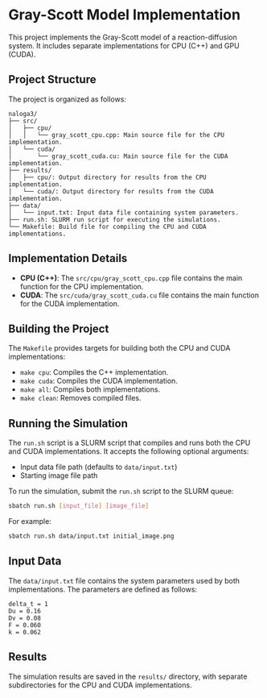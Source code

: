# Gray-Scott Model Implementation

This project implements the Gray-Scott model of a reaction-diffusion system. It includes separate implementations for CPU (C++) and GPU (CUDA).

## Project Structure

The project is organized as follows:

```
naloga3/
├── src/
│   ├── cpu/
│   │   └── gray_scott_cpu.cpp: Main source file for the CPU implementation.
│   └── cuda/
│       └── gray_scott_cuda.cu: Main source file for the CUDA implementation.
├── results/
│   ├── cpu/: Output directory for results from the CPU implementation.
│   └── cuda/: Output directory for results from the CUDA implementation.
├── data/
│   └── input.txt: Input data file containing system parameters.
├── run.sh: SLURM run script for executing the simulations.
└── Makefile: Build file for compiling the CPU and CUDA implementations.
```

## Implementation Details

*   **CPU (C++)**: The `src/cpu/gray_scott_cpu.cpp` file contains the main function for the CPU implementation.
*   **CUDA**: The `src/cuda/gray_scott_cuda.cu` file contains the main function for the CUDA implementation.

## Building the Project

The `Makefile` provides targets for building both the CPU and CUDA implementations:

*   `make cpu`: Compiles the C++ implementation.
*   `make cuda`: Compiles the CUDA implementation.
*   `make all`: Compiles both implementations.
*   `make clean`: Removes compiled files.

## Running the Simulation


The `run.sh` script is a SLURM script that compiles and runs both the CPU and CUDA implementations.
It accepts the following optional arguments:

*   Input data file path (defaults to `data/input.txt`)
*   Starting image file path

To run the simulation, submit the `run.sh` script to the SLURM queue:
```bash
sbatch run.sh [input_file] [image_file]
```
For example:
```bash
sbatch run.sh data/input.txt initial_image.png
```
## Input Data

The `data/input.txt` file contains the system parameters used by both implementations. The parameters are defined as follows:

```
delta_t = 1
Du = 0.16
Dv = 0.08
F = 0.060
k = 0.062
```

## Results

The simulation results are saved in the `results/` directory, with separate subdirectories for the CPU and CUDA implementations.